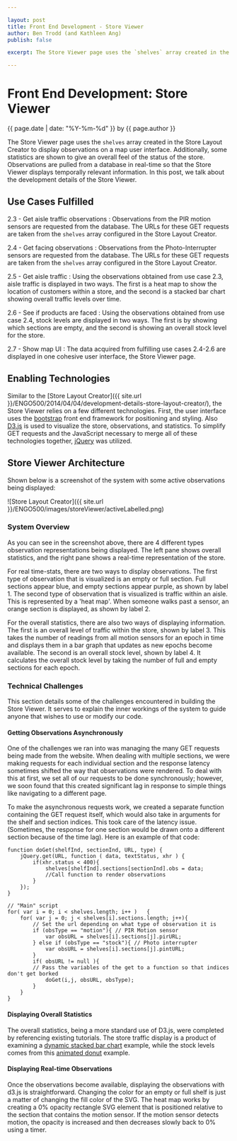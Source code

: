 ```yaml
---

layout: post
title: Front End Development - Store Viewer
author: Ben Trodd (and Kathleen Ang)
publish: false

excerpt: The Store Viewer page uses the `shelves` array created in the Store Layout Creator to display observations on a map user interface. Additionally, some statistics are shown to give an overall feel of the status of the store. Observations are pulled from a database in real-time so that the Store Viewer displays temporally relevant information. In this post, we talk about the development details of the Store Viewer.

---
```

# Front End Development: Store Viewer
<p class='blog-post-meta'>{{ page.date | date: "%Y-%m-%d" }} by {{ page.author }}</p>

The Store Viewer page uses the `shelves` array created in the Store Layout Creator to display observations on a map user interface. Additionally, some statistics are shown to give an overall feel of the status of the store. Observations are pulled from a database in real-time so that the Store Viewer displays temporally relevant information. In this post, we talk about the development details of the Store Viewer.

## Use Cases Fulfilled

2.3 - Get aisle traffic observations
: Observations from the PIR motion sensors are requested from the database. The URLs for these GET requests are taken from the `shelves` array configured in the Store Layout Creator.

2.4 - Get facing observations
: Observations from the Photo-Interrupter sensors are requested from the database. The URLs for these GET requests are taken from the `shelves` array configured in the Store Layout Creator.

2.5 - Get aisle traffic
: Using the observations obtained from use case 2.3, aisle traffic is displayed in two ways. The first is a heat map to show the location of customers within a store, and the second is a stacked bar chart showing overall traffic levels over time.

2.6 - See if products are faced
: Using the observations obtained from use case 2.4, stock levels are displayed in two ways. The first is by showing which sections are empty, and the second is showing an overall stock level for the store.

2.7 - Show map UI
: The data acquired from fulfilling use cases 2.4-2.6 are displayed in one cohesive user interface, the Store Viewer page.

## Enabling Technologies

Similar to the [Store Layout Creator]({{ site.url }}/ENGO500/2014/04/04/development-details-store-layout-creator/), the Store Viewer relies on a few different technologies. First, the user interface uses the [bootstrap](http://getbootstrap.com) front end framework for positioning and styling. Also [D3.js](http://d3js.org/) is used to visualize the store, observations, and statistics. To simplify GET requests and the JavaScript necessary to merge all of these technologies together, [jQuery](http://jquery.com/) was utilized.

## Store Viewer Architecture

Shown below is a screenshot of the system with some active observations being displayed:

![Store Layout Creator]({{ site.url }}/ENGO500/images/storeViewer/activeLabelled.png)

### System Overview

As you can see in the screenshot above, there are 4 different types observation representations being displayed. The left pane shows overall statistics, and the right pane shows a real-time representation of the store.

For real time-stats, there are two ways to display observations. The first type of observation that is visualized is an empty or full section. Full sections appear blue, and empty sections appear purple, as shown by label 1. The second type of observation that is visualized is traffic within an aisle. This is represented by a 'heat map'. When someone walks past a sensor, an orange section is displayed, as shown by label 2.

For the overall statistics, there are also two ways of displaying information. The first is an overall level of traffic within the store, shown by label 3. This takes the number of readings from all motion sensors for an epoch in time and displays them in a bar graph that updates as new epochs become available. The second is an overall stock level, shown by label 4. It calculates the overall stock level by taking the number of full and empty sections for each epoch.

### Technical Challenges

This section details some of the challenges encountered in building the Store Viewer. It serves to explain the inner workings of the system to guide anyone that wishes to use or modify our code.

#### Getting Observations Asynchronously

One of the challenges we ran into was managing the many GET requests being made from the website. When dealing with multiple sections, we were making requests for each individual section and the response latency sometimes shifted the way that observations were rendered. To deal with this at first, we set all of our requests to be done synchronously; however, we soon found that this created significant lag in response to simple things like navigating to a different page.

To make the asynchronous requests work, we created a separate function containing the GET request itself, which would also take in arguments for the shelf and section indices. This took care of the latency issue. (Sometimes, the response for one section would be drawn onto a different section because of the time lag). Here is an example of that code:

    function doGet(shelfInd, sectionInd, URL, type) {
        jQuery.get(URL, function ( data, textStatus, xhr ) {
            if(xhr.status < 400){
                shelves[shelfInd].sections[sectionInd].obs = data;
                //Call function to render observations
            }
        });
    }
    
    // "Main" script
    for( var i = 0; i < shelves.length; i++ )   {
        for( var j = 0; j < shelves[i].sections.length; j++){
            // Set the url depending on what type of observation it is
            if (obsType == "motion"){ // PIR Motion sensor
                var obsURL = shelves[i].sections[j].pirURL;
            } else if (obsType == "stock"){ // Photo interrupter
                var obsURL = shelves[i].sections[j].pintURL;
            }
            if( obsURL != null ){
            // Pass the variables of the get to a function so that indices don't get borked
                doGet(i,j, obsURL, obsType);
            }
        }
    }

#### Displaying Overall Statistics

The overall statistics, being a more standard use of D3.js, were completed by referencing existing tutorials. The store traffic display is a product of examining a [dynamic stacked bar chart](http://bl.ocks.org/benjchristensen/1488375) example, while the stock levels comes from this [animated donut](http://bl.ocks.org/mbostock/5100636) example.

#### Displaying Real-time Observations

Once the observations become available, displaying the observations with d3.js is straightforward. Changing the color for an empty or full shelf is just a matter of changing the fill color of the SVG. The heat map works by creating a 0% opacity rectangle SVG element that is positioned relative to the section that contains the motion sensor. If the motion sensor detects motion, the opacity is increased and then decreases slowly back to 0% using a timer.
